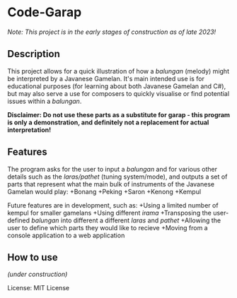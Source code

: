 # Code-Garap

*Note: This project is in the early stages of construction as of late 2023!*

## Description
This project allows for a quick illustration of how a *balungan* (melody) might be interpreted by a Javanese Gamelan. It's main intended use is for educational purposes (for learning about both Javanese Gamelan and C#), but may also serve a use for composers to quickly visualise or find potential issues within a *balungan*.

**Disclaimer: Do not use these parts as a substitute for garap - this program is only a demonstration, and definitely not a replacement for actual interpretation!**

## Features
The program asks for the user to input a *balungan* and for various other details such as the *laras/pathet* (tuning system/mode), and outputs a set of parts that represent what the main bulk of instruments of the Javanese Gamelan would play:
+Bonang
+Peking
+Saron
+Kenong
+Kempul

Future features are in development, such as:
+Using a limited number of kempul for smaller gamelans
+Using different *irama*
+Transposing the user-defined *balungan* into different a different *laras* and *pathet*
+Allowing the user to define which parts they would like to recieve
+Moving from a console application to a web application

## How to use
*(under construction)*

License: MIT License